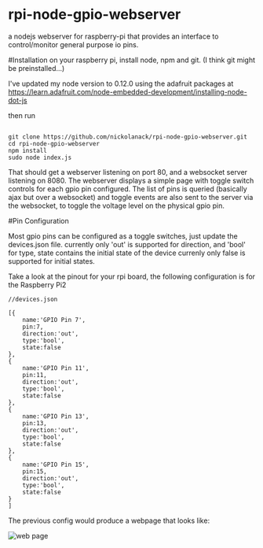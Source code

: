 # rpi-node-gpio-webserver
a nodejs webserver for raspberry-pi that provides an interface to control/monitor general purpose io pins.

#Installation
on your raspberry pi, install node, npm and git. (I think git might be preinstalled...)

I've updated my node version to 0.12.0 using the adafruit packages at https://learn.adafruit.com/node-embedded-development/installing-node-dot-js

then run

```

git clone https://github.com/nickolanack/rpi-node-gpio-webserver.git
cd rpi-node-gpio-webserver
npm install
sudo node index.js

```

That should get a webserver listening on port 80, and a websocket server listening on 8080. 
The webserver displays a simple page with toggle switch controls for each gpio pin configured. 
The list of pins is queried (basically ajax but over a websocket) and toggle events are
also sent to the server via the websocket, to toggle the voltage level on the physical gpio pin. 

#Pin Configuration

Most gpio pins can be configured as a toggle switches, just update the devices.json file.
currently only 'out' is supported for direction, and 'bool' for type, state contains the initial state
of the device currenly only false is supported for initial states. 

Take a look at the pinout for your rpi board, the following configuration is for the Raspberry Pi2


```
//devices.json

[{
	name:'GPIO Pin 7',
	pin:7,
	direction:'out',
	type:'bool',
	state:false
},
{
	name:'GPIO Pin 11',
	pin:11,
	direction:'out',
	type:'bool',
	state:false
},
{
	name:'GPIO Pin 13',
	pin:13,
	direction:'out',
	type:'bool',
	state:false
},
{
	name:'GPIO Pin 15',
	pin:15,
	direction:'out',
	type:'bool',
	state:false
}
]

```

The previous config would produce a webpage that looks like:

![web page](https://nickolanack/rpi-node-gpio-webserver/master/screen.png})
